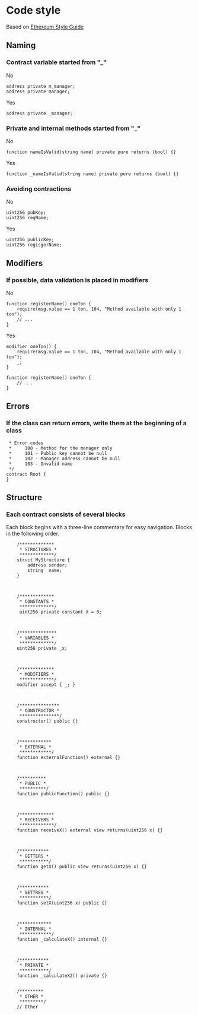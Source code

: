 # Code style
Based on [Ethereum Style Guide](https://docs.soliditylang.org/en/v0.5.3/style-guide.html)

## Naming
### Contract variable started from "_"
No
```sol
address private m_manager;
address private manager;
```

Yes
```sol
address private _manager;
```

### Private and internal methods started from "_"
No
```sol
function nameIsValid(string name) private pure returns (bool) {}
```

Yes
```sol
function _nameIsValid(string name) private pure returns (bool) {}
```

### Avoiding contractions
No
```sol
uint256 pubKey;
uint256 regName;
```

Yes
```sol
uint256 publicKey;
uint256 regisgerName;
```


## Modifiers
### If possible, data validation is placed in modifiers
No
```sol
function registerName() oneTon {
    require(msg.value == 1 ton, 104, "Method available with only 1 ton");
    // ...
}
```

Yes
```sol
modifier oneTon() {
    require(msg.value == 1 ton, 104, "Method available with only 1 ton");
    _;
}

function registerName() oneTon {
    // ...
}
```

## Errors
### If the class can return errors, write them at the beginning of a class
```sol
 * Error codes
 *     100 - Method for the manager only
 *     101 - Public key cannot be null
 *     102 - Manager address cannot be null
 *     103 - Invalid name
 */
contract Root {
}
```

## Structure
### Each contract consists of several blocks
Each block begins with a three-line commentary for easy navigation. Blocks in the following order.
```sol
    /*************
     * STRUCTURES *
     *************/
    struct MyStructure {
        address sender;
        string  name;
    }
    
    
    
    /*************
     * CONSTANTS *
     *************/
     uint256 private constant X = 0;
     
     
     
    /**************
     * VARIABLES *
     *************/
    uint256 private _x;
     
     
     
    /*************
     * MODIFIERS *
     *************/
    modifier accept { _; }
    
    
    
    /***************
     * CONSTRUCTOR *
     ***************/
    constructor() public {}
     
     
     
    /************
     * EXTERNAL *
     ************/
    function externalFunction() external {}
     
     
     
    /**********
     * PUBLIC *
     **********/
    function publicFunction() public {}
     
     
     
    /*************
     * RECEIVERS *
     *************/
    function receiveX() external view returns(uint256 x) {}
    
    
      
    /***********
     * GETTERS *
     ***********/
    function getX() public view returns(uint256 x) {}
     
     
     
    /***********
     * SETTRES *
     ***********/
    function setX(uint256 x) public {}
     
     
     
    /************
     * INTERNAL *
     ************/
    function _calculateX() internal {}
     
     
     
    /***********
     * PRIVATE *
     ***********/
    function _calculateX2() private {}
     
     
    /*********
     * OTHER *
     *********/
    // Other
```